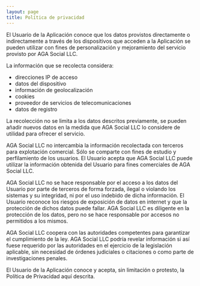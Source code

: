 ```yaml
---
layout: page
title: Política de privacidad
---
```


El Usuario de la Aplicación conoce que los datos provistos directamente o indirectamente a través de los dispositivos que acceden a la Aplicación se pueden utilizar con fines de personalización y mejoramiento del servicio provisto por AGA Social LLC.

La información que se recolecta considera:

* direcciones IP de acceso
* datos del dispositivo
* información de geolocalización
* cookies
* proveedor de servicios de telecomunicaciones
* datos de registro

La recolección no se limita a los datos descritos previamente, se pueden añadir nuevos datos en la medida que AGA Social LLC lo considere de utilidad para ofrecer el servicio.

AGA Social LLC no intercambia la información recolectada con terceros para explotación comercial. Sólo se comparte con fines de estudio y perfilamiento de los usuarios. El Usuario acepta que AGA Social LLC puede utilizar la información obtenida del Usuario para fines comerciales de AGA Social LLC.

AGA Social LLC no se hace responsable por el acceso a los datos del Usuario por parte de terceros de forma forzada, ilegal o violando los sistemas y su integridad, ni por el uso indebido de dicha información. El Usuario reconoce los riesgos de exposición de datos en internet y que la protección de dichos datos puede fallar. AGA Social LLC es diligente en la protección de los datos, pero no se hace responsable por accesos no permitidos a los mismos.

AGA Social LLC coopera con las autoridades competentes para garantizar el cumplimiento de la ley. AGA Social LLC podría revelar información si así fuese requerido por las autoridades en el ejercicio de la legislación aplicable, sin necesidad de órdenes judiciales o citaciones o como parte de investigaciones penales.

El Usuario de la Aplicación conoce y acepta, sin limitación o protesto, la Política de Privacidad aquí descrita.
